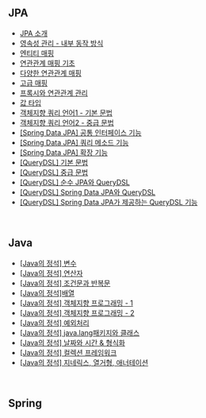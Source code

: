 ## JPA

- [JPA 소개](https://github.com/JaeYeon33/TIL/blob/main/JPA/JPA%20%EC%86%8C%EA%B0%9C.md)
- [영속성 관리 - 내부 동작 방식](https://github.com/JaeYeon33/TIL/blob/main/JPA/%EC%98%81%EC%86%8D%EC%84%B1%20%EA%B4%80%EB%A6%AC%20-%20%EB%82%B4%EB%B6%80%20%EB%8F%99%EC%9E%91%20%EB%B0%A9%EC%8B%9D.md)
- [엔티티 매핑](https://github.com/JaeYeon33/TIL/blob/main/JPA/%EC%97%94%ED%8B%B0%ED%8B%B0%20%EB%A7%A4%ED%95%91.md)
- [연관관계 매핑 기초](https://github.com/JaeYeon33/TIL/blob/main/JPA/%EC%97%B0%EA%B4%80%EA%B4%80%EA%B3%84%20%EB%A7%A4%ED%95%91%20%EA%B8%B0%EC%B4%88.md)
- [다양한 연관관계 매핑](https://github.com/JaeYeon33/TIL/blob/main/JPA/%EB%8B%A4%EC%96%91%ED%95%9C%20%EC%97%B0%EA%B4%80%EA%B4%80%EA%B3%84%20%EB%A7%A4%ED%95%91.md)
- [고급 매핑](https://github.com/JaeYeon33/TIL/blob/main/JPA/%EA%B3%A0%EA%B8%89%20%EB%A7%A4%ED%95%91.md)
- [프록시와 연관관계 관리](https://github.com/JaeYeon33/TIL/blob/main/JPA/%ED%94%84%EB%A1%9D%EC%8B%9C%EC%99%80%20%EC%97%B0%EA%B4%80%EA%B4%80%EA%B3%84%20%EA%B4%80%EB%A6%AC.md)
- [값 타입](https://github.com/JaeYeon33/TIL/blob/main/JPA/%EA%B0%92%20%ED%83%80%EC%9E%85.md)
- [객체지향 쿼리 언어1 - 기본 문법](https://github.com/JaeYeon33/TIL/blob/main/JPA/%EA%B0%9D%EC%B2%B4%EC%A7%80%ED%96%A5%20%EC%BF%BC%EB%A6%AC%20%EC%96%B8%EC%96%B41%20-%20%EA%B8%B0%EB%B3%B8%20%EB%AC%B8%EB%B2%95.md)
- [객체지향 쿼리 언어2 - 중급 문법](https://github.com/JaeYeon33/TIL/blob/main/JPA/%EA%B0%9D%EC%B2%B4%EC%A7%80%ED%96%A5%20%EC%BF%BC%EB%A6%AC%20%EC%96%B8%EC%96%B42%20-%20%EC%A4%91%EA%B8%89%20%EB%AC%B8%EB%B2%95.md)
- [[Spring Data JPA] 공통 인터페이스 기능](https://github.com/JaeYeon33/TIL/blob/main/JPA/공통%20인터페이스%20기능.md)
- [[Spring Data JPA] 쿼리 메소드 기능](https://github.com/JaeYeon33/TIL/blob/main/JPA/쿼리%20메소드%20기능.md)
- [[Spring Data JPA] 확장 기능](https://github.com/JaeYeon33/TIL/blob/main/JPA/확장%20기능.md)
- [[QueryDSL] 기본 문법](https://github.com/JaeYeon33/TIL/blob/main/JPA/기본%20문법.md)
- [[QueryDSL] 중급 문법](https://github.com/JaeYeon33/TIL/blob/main/JPA/중급%20문법.md)
- [[QueryDSL] 순수 JPA와 QueryDSL](https://github.com/JaeYeon33/TIL/blob/main/JPA/순수%20JPA와%20QueryDSL.md)
- [[QueryDSL] Spring Data JPA와 QueryDSL](https://github.com/JaeYeon33/TIL/blob/main/JPA/스프링%20데이터%20JPA와%20QueryDSL.md)
- [[QueryDSL] Spring Data JPA가 제공하는 QueryDSL 기능](https://github.com/JaeYeon33/TIL/blob/main/JPA/스프링%20데이터%20JPA가%20제공하는%20QueryDSL%20기능.md)

<br>

## Java

- [[Java의 정석] 변수](https://github.com/JaeYeon33/TIL/blob/main/JAVA/변수.md)
- [[Java의 정석] 연산자](https://github.com/JaeYeon33/TIL/blob/main/JAVA/연산자.md)
- [[Java의 정석] 조건문과 반복문](https://github.com/JaeYeon33/TIL/blob/main/JAVA/조건문과%20반복문.md)
- [[Java의 정석]배열](https://github.com/JaeYeon33/TIL/blob/main/JAVA/배열%20(Array).md)
- [[Java의 정석] 객체지향 프로그래밍 - 1](https://github.com/JaeYeon33/TIL/blob/main/JAVA/객체지향%20프로그래밍%201.md)
- [[Java의 정석] 객체지향 프로그래밍 - 2](https://github.com/JaeYeon33/TIL/blob/main/JAVA/객체지향%20프로그래밍%202.md)
- [[Java의 정석] 예외처리](https://github.com/JaeYeon33/TIL/blob/main/JAVA/예외처리.md)
- [[Java의 정석] java.lang패키지와 클래스](https://github.com/JaeYeon33/TIL/blob/main/JAVA/java%20lang패키지와%20유용한%20클래스.md)
- [[Java의 정석] 날짜와 시간 & 형식화](https://github.com/JaeYeon33/TIL/blob/main/JAVA/날짜와%20시간.md)
- [[Java의 정석] 컬렉션 프레임워크](https://github.com/JaeYeon33/TIL/blob/main/JAVA/컬렉션%20프레임워크.md)
- [[Java의 정석] 지네릭스, 열거형, 애너테이션](https://github.com/JaeYeon33/TIL/blob/main/JAVA/지네릭스%2C%20열거형%2C%20애너테이션.md)

<br>

## Spring

